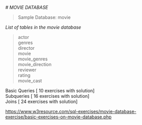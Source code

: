 *# MOVIE DATABASE* 

> Sample Database: movie

  *List of tables in the movie database*

> actor<br/> 
> genres<br/>
> director<br/>
> movie<br/>
> movie_genres<br/>
> movie_direction<br/>
> reviewer<br/>
> rating<br/>
> movie_cast<br/>

Basic Queries [ 10 exercises with solution] <br/>
Subqueries [ 16 exercises with solution] <br/>
Joins [ 24 exercises with solution] <br/>

https://www.w3resource.com/sql-exercises/movie-database-exercise/basic-exercises-on-movie-database.php
